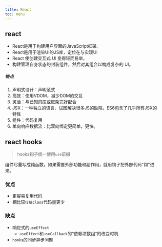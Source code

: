 ```yaml
---
title: React
toc: menu
---
```


## react
- React是用于构建用户界面的JavaScript框架。
- React是用于渲染UI的JS库，定位在与实现UI
- React 使创建交互式 UI 变得轻而易举。
- 构建管理自身状态的封装组件，然后对其组合以构成复杂的 UI。

##### 特点
1. 声明式设计：声明范式
2. 高效：使用VDOM，减少DOM的交互
3. 灵活：与已知的库或框架完好配合
4. JSX：一种独立的语言，试图解决很多JS的缺陷，ES6包含了几乎所有JSX的特性
5. 组件：代码复用
6. 单向响应数据流：比双向绑定更简单，更快。

## react hooks

> hooks钩子统一使用`use`前缀

组件尽量写成纯函数，如果需要外部功能和副作用，就用钩子把外部代码"钩"进来。

### 优点
- 更容易复用代码
- 相比较`传统class`代码量更少

### 缺点
- 响应式的`useEffect`
  - `useEffect`和`useCallback`的“依赖项数组”的改变时机
- `hooks`的同步异步问题
